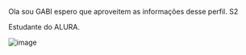 Ola sou GABI espero que aproveitem as informações desse perfil. S2

Estudante do ALURA.

![image](https://github.com/user-attachments/assets/186daf01-ed20-49c5-91d9-42b1e68026b6)
